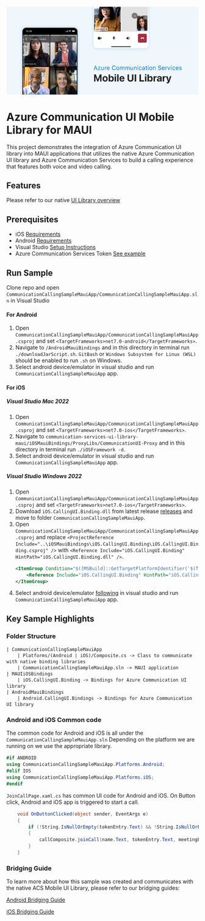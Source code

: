 ![Hero Image](/mobile-ui-library-hero-image.png)

# Azure Communication UI Mobile Library for MAUI

This project demonstrates the integration of Azure Communication UI library into MAUI applications that utilizes the native Azure Communication UI library and Azure Communication Services to build a calling experience that features both voice and video calling.

## Features

Please refer to our native [UI Library overview](https://docs.microsoft.com/en-us/azure/communication-services/concepts/ui-library/ui-library-overview?pivots=platform-mobile)

## Prerequisites

- iOS [Requirements](https://github.com/Azure/communication-ui-library-ios#requirements)
- Android [Requirements](https://github.com/Azure/communication-ui-library-android#prerequisites)
- Visual Studio [Setup Instructions](https://docs.microsoft.com/en-us/xamarin/get-started/installation/?pivots=macos)
- Azure Communication Services Token [See example](https://docs.microsoft.com/azure/communication-services/tutorials/trusted-service-tutorial)

## Run Sample

Clone repo and open `CommunicationCallingSampleMauiApp/CommunicationCallingSampleMauiApp.sln` in Visual Studio

#### For Android

1. Open `CommunicationCallingSampleMauiApp/CommunicationCallingSampleMauiApp.csproj` and set `<TargetFrameworks>net7.0-android</TargetFrameworks>`.
2. Navigate to `/AndroidMauiBindings` and in this directory in terminal run `./downloadJarScript.sh`. `GitBash` or `Windows Subsystem for Linux (WSL)` should be enabled to run `.sh` on Windows.
3. Select android device/emulator in visual studio and run `CommunicationCallingSampleMauiApp` app.

#### For iOS


##### Visual Studio Mac 2022

1. Open `CommunicationCallingSampleMauiApp/CommunicationCallingSampleMauiApp.csproj` and set `<TargetFrameworks>net7.0-ios</TargetFrameworks>`.
2. Navigate to `communication-services-ui-library-maui/iOSMauiBindings/ProxyLibs/CommunicationUI-Proxy` and in this directory in terminal run `./iOSFramework -d`.
3. Select android device/emulator in visual studio and run `CommunicationCallingSampleMauiApp` app.

##### Visual Studio Windows 2022

1. Open `CommunicationCallingSampleMauiApp/CommunicationCallingSampleMauiApp.csproj` and set `<TargetFrameworks>net7.0-ios</TargetFrameworks>`.
2. Download `iOS.CallingUI.Binding.dll` from latest release [releases](https://github.com/Azure-Samples/communication-services-ui-library-maui/releases) and move to folder `CommunicationCallingSampleMauiApp`.
3. Open `CommunicationCallingSampleMauiApp/CommunicationCallingSampleMauiApp.csproj` and replace `<ProjectReference Include="..\iOSMauiBindings\iOS.CallingUI.Binding\iOS.CallingUI.Binding.csproj" />` with `<Reference Include="iOS.CallingUI.Binding" HintPath="iOS.CallingUI.Binding.dll" />`.
    ```xml
	<ItemGroup Condition="$([MSBuild]::GetTargetPlatformIdentifier('$(TargetFramework)')) == 'ios'">
		<Reference Include="iOS.CallingUI.Binding" HintPath="iOS.CallingUI.Binding.dll" />
	</ItemGroup>
    ```
4. Select android device/emulator [following](https://learn.microsoft.com/en-us/dotnet/maui/ios/device-provisioning/?view=net-maui-7.0) in visual studio and run `CommunicationCallingSampleMauiApp` app.

## Key Sample Highlights

### Folder Structure

```
| CommunicationCallingSampleMauiApp
    | Platforms/(Android | iOS)/Composite.cs -> Class to communicate with native binding libraries
    | CommunicationCallingSampleMauiApp.sln -> MAUI application
| MAUIiOSBindings
    | iOS.CallingUI.Binding -> Bindings for Azure Communication UI library
| AndroidMauiBindings
    | Android.CallingUI.Bindings -> Bindings for Azure Communication UI library
```

### Android and iOS Common code

The common code for Android and iOS is all under the `CommunicationCallingSampleMauiApp.sln`
Depending on the platform we are running on we use the appropriate library.

```cs
#if ANDROID
using CommunicationCallingSampleMauiApp.Platforms.Android;
#elif IOS
using CommunicationCallingSampleMauiApp.Platforms.iOS;
#endif
```

`JoinCallPage.xaml.cs` has common UI code for Android and iOS. On Button click, Android and iOS app is triggered to start a call.

```cs
    void OnButtonClicked(object sender, EventArgs e)
    {
        if (!String.IsNullOrEmpty(tokenEntry.Text) && !String.IsNullOrEmpty(meetingEntry.Text))
        {
            callComposite.joinCall(name.Text, tokenEntry.Text, meetingEntry.Text, isTeamsCall, _localization, _dataModelInjection);
        }
    }
```

### Bridging Guide

To learn more about how this sample was created and communicates with the native ACS Mobile UI Library, please refer to our bridging guides:

[Android Bridging Guide](AndroidMauiBindings/README.md)

[iOS Bridging Guide](iOSMauiBindings/README.md)
